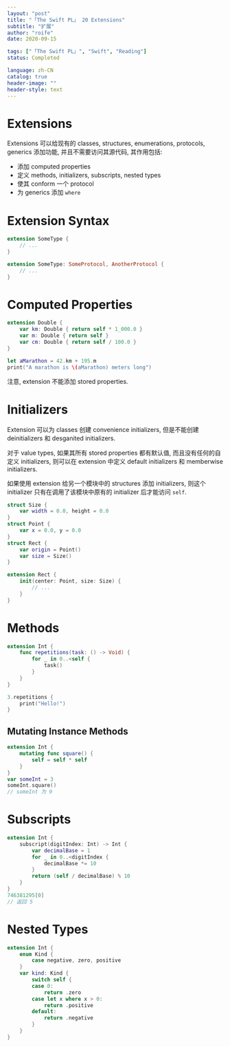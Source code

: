 ```yaml
---
layout: "post"
title: "「The Swift PL」 20 Extensions"
subtitle: "扩展"
author: "roife"
date: 2020-09-15

tags: ["「The Swift PL」", "Swift", "Reading"]
status: Completed

language: zh-CN
catalog: true
header-image: ""
header-style: text
---
```


# Extensions

Extensions 可以给现有的 classes, structures, enumerations, protocols, generics 添加功能, 并且不需要访问其源代码, 其作用包括:
- 添加 computed properties
- 定义 methods, initializers, subscripts, nested types
- 使其 conform 一个 protocol
- 为 generics 添加 `where`

# Extension Syntax

```swift
extension SomeType {
    // ...
}

extension SomeType: SomeProtocol, AnotherProtocol {
    // ...
}
```

# Computed Properties

```swift
extension Double {
    var km: Double { return self * 1_000.0 }
    var m: Double { return self }
    var cm: Double { return self / 100.0 }
}

let aMarathon = 42.km + 195.m
print("A marathon is \(aMarathon) meters long")
```

注意, extension 不能添加 stored properties.

# Initializers

Extension 可以为 classes 创建 convenience initializers, 但是不能创建 deinitializers 和 desganited initializers.

对于 value types, 如果其所有 stored properties 都有默认值, 而且没有任何的自定义 initializers, 则可以在 extension 中定义 default initializers 和 memberwise initializers.

如果使用 extension 给另一个模块中的 structures 添加 initializers, 则这个 initializer 只有在调用了该模块中原有的 initializer 后才能访问 `self`.

```swift
struct Size {
    var width = 0.0, height = 0.0
}
struct Point {
    var x = 0.0, y = 0.0
}
struct Rect {
    var origin = Point()
    var size = Size()
}

extension Rect {
    init(center: Point, size: Size) {
        // ...
    }
}
```

# Methods

```swift
extension Int {
    func repetitions(task: () -> Void) {
        for _ in 0..<self {
            task()
        }
    }
}

3.repetitions {
    print("Hello!")
}
```

## Mutating Instance Methods

```swift
extension Int {
    mutating func square() { 
        self = self * self
    }
}
var someInt = 3
someInt.square()
// someInt 为 9
```

# Subscripts

```swift
extension Int {
    subscript(digitIndex: Int) -> Int {
        var decimalBase = 1
        for _ in 0..<digitIndex {
            decimalBase *= 10
        }
        return (self / decimalBase) % 10
    }
}
746381295[0]
// 返回 5
```

# Nested Types

```swift
extension Int {
    enum Kind {
        case negative, zero, positive
    }
    var kind: Kind {
        switch self {
        case 0:
            return .zero
        case let x where x > 0:
            return .positive
        default:
            return .negative
        }
    }
}
```
